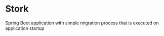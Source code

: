 # Stork

Spring Boot application with simple migration process that is executed on application startup
